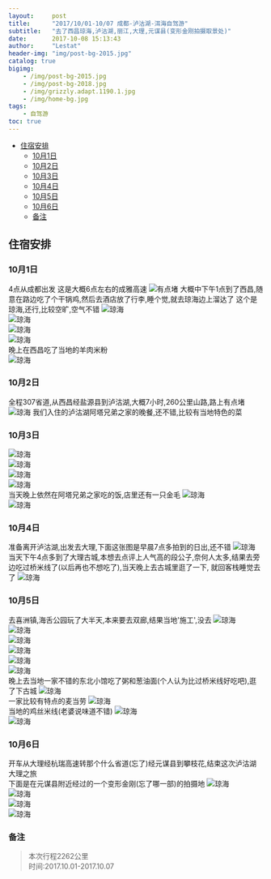 ```yaml
---
layout:     post
title:      "2017/10/01-10/07 成都-泸沽湖-洱海自驾游"
subtitle:   "去了西昌琼海,泸沽湖,丽江,大理,元谋县(变形金刚拍摄取景处)"
date:       2017-10-08 15:13:43
author:     "Lestat"
header-img: "img/post-bg-2015.jpg"
catalog: true
bigimg:
    - /img/post-bg-2015.jpg
    - /img/post-bg-2018.jpg
    - /img/grizzly.adapt.1190.1.jpg
    - /img/home-bg.jpg
tags:
    - 自驾游
toc: true
---
```


- [住宿安排](#%E4%BD%8F%E5%AE%BF%E5%AE%89%E6%8E%92)
  - [10月1日](#10%E6%9C%881%E6%97%A5)
  - [10月2日](#10%E6%9C%882%E6%97%A5)
  - [10月3日](#10%E6%9C%883%E6%97%A5)
  - [10月4日](#10%E6%9C%884%E6%97%A5)
  - [10月5日](#10%E6%9C%885%E6%97%A5)
  - [10月6日](#10%E6%9C%886%E6%97%A5)
  - [备注](#%E5%A4%87%E6%B3%A8)

## 住宿安排

### 10月1日
4点从成都出发
这是大概6点左右的成雅高速
![有点堵](https://lestat.b0.upaiyun.com/blog/20171001/IMG_5471.JPG)
大概中下午1点到了西昌,随意在路边吃了个干锅鸡,然后去酒店放了行李,睡个觉,就去琼海边上溜达了
这个是琼海,还行,比较空旷,空气不错
![琼海](https://lestat.b0.upaiyun.com/blog/20171001/IMG_5476.JPG)  
![琼海](https://lestat.b0.upaiyun.com/blog/20171001/IMG_5485.JPG)  
![琼海](https://lestat.b0.upaiyun.com/blog/20171001/IMG_5486.JPG)  
![琼海](https://lestat.b0.upaiyun.com/blog/20171001/IMG_5487.JPG)  
晚上在西昌吃了当地的羊肉米粉  
![琼海](https://lestat.b0.upaiyun.com/blog/20171001/IMG_5488.JPG)  
### 10月2日
全程307省道,从西昌经盐源县到泸沽湖,大概7小时,260公里山路,路上有点堵
![琼海](https://lestat.b0.upaiyun.com/blog/20171001/IMG_5501.JPG)
我们入住的泸沽湖阿塔兄弟之家的晚餐,还不错,比较有当地特色的菜   
### 10月3日
![琼海](https://lestat.b0.upaiyun.com/blog/20171001/IMG_5505.JPG)  
![琼海](https://lestat.b0.upaiyun.com/blog/20171001/IMG_5552.JPG)  
![琼海](https://lestat.b0.upaiyun.com/blog/20171001/IMG_5574.JPG)  
![琼海](https://lestat.b0.upaiyun.com/blog/20171001/IMG_5576.JPG)  
当天晚上依然在阿塔兄弟之家吃的饭,店里还有一只金毛
![琼海](https://lestat.b0.upaiyun.com/blog/20171001/IMG_5592.JPG)  
![琼海](https://lestat.b0.upaiyun.com/blog/20171001/IMG_5596.JPG)  
### 10月4日
准备离开泸沽湖,出发去大理,下面这张图是早晨7点多拍到的日出,还不错
![琼海](https://lestat.b0.upaiyun.com/blog/20171001/IMG_5599.JPG)  
当天下午4点多到了大理古城,本想去点评上人气高的段公子,奈何人太多,结果去旁边吃过桥米线了(以后再也不想吃了),当天晚上去古城里逛了一下, 就回客栈睡觉去了
![琼海](https://lestat.b0.upaiyun.com/blog/20171001/IMG_5604.JPG)  
### 10月5日  
去喜洲镇,海舌公园玩了大半天,本来要去双廊,结果当地'施工',没去
![琼海](https://lestat.b0.upaiyun.com/blog/20171001/IMG_5610.JPG)  
![琼海](https://lestat.b0.upaiyun.com/blog/20171001/IMG_5618.JPG)  
![琼海](https://lestat.b0.upaiyun.com/blog/20171001/IMG_5619.JPG)  
![琼海](https://lestat.b0.upaiyun.com/blog/20171001/IMG_5631.JPG)  
![琼海](https://lestat.b0.upaiyun.com/blog/20171001/IMG_5643.JPG)  
![琼海](https://lestat.b0.upaiyun.com/blog/20171001/IMG_5644.JPG)  
晚上去当地一家不错的东北小馆吃了粥和葱油面(个人认为比过桥米线好吃吧),逛了下古城
![琼海](https://lestat.b0.upaiyun.com/blog/20171001/IMG_5652.JPG)  
一家比较有特点的麦当劳
![琼海](https://lestat.b0.upaiyun.com/blog/20171001/IMG_5653.JPG)  
当地的鸡丝米线(老婆说味道不错)
![琼海](https://lestat.b0.upaiyun.com/blog/20171001/IMG_5654.JPG)  
![琼海](https://lestat.b0.upaiyun.com/blog/20171001/IMG_5659.JPG)  
### 10月6日
开车从大理经杭瑞高速转那个什么省道(忘了)经元谋县到攀枝花,结束这次泸沽湖大理之旅  
下面是在元谋县附近经过的一个变形金刚(忘了哪一部)的拍摄地
![琼海](https://lestat.b0.upaiyun.com/blog/20171001/IMG_5663.JPG)  
![琼海](https://lestat.b0.upaiyun.com/blog/20171001/IMG_5664.JPG)  
![琼海](https://lestat.b0.upaiyun.com/blog/20171001/IMG_5667.JPG)  
![琼海](https://lestat.b0.upaiyun.com/blog/20171001/IMG_5668.JPG)  
### 备注
> 本次行程2262公里  
时间:2017.10.01-2017.10.07




<div class="aplayer" data-id="477992057" data-server="netease" data-type="song" data-mode="order"></div>
